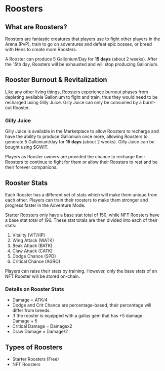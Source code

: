 # **Roosters**

## **What are Roosters?**

Roosters are fantastic creatures that players use to fight other players in the Arena (PvP), train to go on adventures and defeat epic bosses, or breed with Hens to create more Roosters. 

A Rooster can produce 5 Gallonium/Day for **15 days** (about 2 weeks). After the 15th day, Roosters will be exhausted and will stop producing Gallonium. 

## **Rooster Burnout & Revitalization**

Like any other living things, Roosters experience burnout phases from depleting available Gallonium to fight and train, thus they would need to be recharged using Gilly Juice. Gilly Juice can only be consumed by a burnt-out Rooster.

### **Gilly Juice**

Gilly Juice is available in the Marketplace to allow Roosters to recharge and have the ability to produce Gallonium once more, allowing Roosters to generate 5 Gallonium/day for **15 days** (about 2 weeks). Gilly Juice can be bought using $GWIT.

Players as Rooster owners are provided the chance to recharge their Roosters to continue to fight for them or allow their Roosters to rest and be their forever companions. 

## **Rooster Stats**

Each Rooster has a different set of stats which will make them unique from each other. Players can train their roosters to make them stronger and progress faster in the Adventure Mode.

Starter Roosters only have a base stat total of 150, while NFT Roosters have a base stat total of 196. These stat totals are then divided into each of their stats:

1. Vitality (VIT/HP)
2. Wing Attack (WATK)
3. Beak Attack (BATK)
4. Claw Attack (CATK)
5. Dodge Chance (SPD)
6. Critical Chance (AGRO)

Players can raise their stats by training. However, only the base stats of an NFT Rooster will be stored on-chain.

### **Details on Rooster Stats**

- Damage = ATK/4
- Dodge and Crit Chance are percentage-based, their percentage will differ from breeds.
- If the rooster is equipped with a gallus gem that has +5 damage: Damage + 5
- Critical Damage = Damagex2
- Draw Damage = Damage/2

## **Types of Roosters**

- Starter Roosters (Free)
- NFT Roosters
